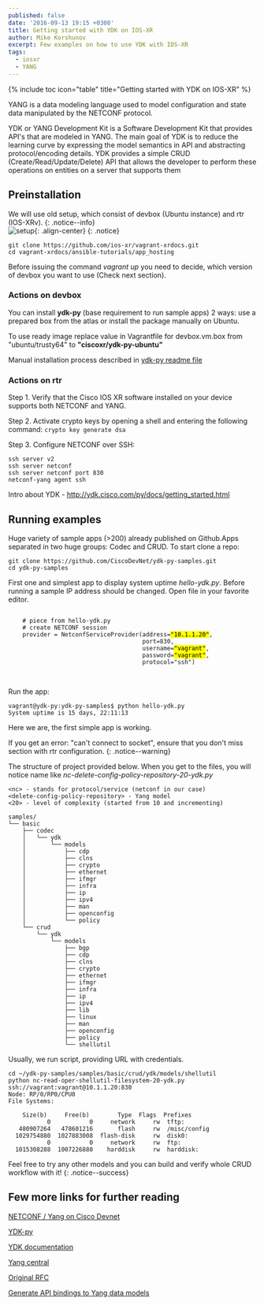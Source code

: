 ```yaml
---
published: false
date: '2016-09-13 19:15 +0300'
title: Getting started with YDK on IOS-XR
author: Mike Korshunov
excerpt: Few examples on how to use YDK with IOS-XR
tags:
  - iosxr
  - YANG
---
```


{% include toc icon="table" title="Getting started with YDK on IOS-XR" %}



YANG is a data modeling language used to model configuration and state data manipulated by the NETCONF protocol.

YDK or YANG Development Kit is a Software Development Kit that provides API's that are modeled in YANG. The main goal of YDK is to reduce the learning curve by expressing the model semantics in API and abstracting protocol/encoding details. YDK provides a simple CRUD (Create/Read/Update/Delete) API that allows the developer to perform these operations on entities on a server that supports them



## Preinstallation

We will use old setup, which consist of devbox (Ubuntu instance) and rtr (IOS-XRv).
{: .notice--info}  
![setup](https://xrdocs.github.io/xrdocs-images/assets/tutorial-images/mkorshun/netmiko_setup.png){: .align-center}
{: .notice}


```
git clone https://github.com/ios-xr/vagrant-xrdocs.git
cd vagrant-xrdocs/ansible-tutorials/app_hosting
```

Before issuing the command _vagrant up_ you need to decide, which version of devbox you want to use (Check next section).


### Actions on devbox

You can install **ydk-py** (base requirement to run sample apps) 2 ways: use a prepared box from the atlas or install the package manually on Ubuntu.

To use ready image replace value in Vagrantfile for devbox.vm.box from "ubuntu/trusty64" to **"ciscoxr/ydk-py-ubuntu"**

Manual installation process described in [ydk-py readme file](https://github.com/CiscoDevNet/ydk-py.git) 



### Actions on rtr


Step 1. Verify that the Cisco IOS XR software installed on your device supports both NETCONF and YANG.

Step 2. Activate crypto keys by opening a shell and entering the following command: ```crypto key generate dsa```

Step 3. Configure NETCONF over SSH:

```
ssh server v2
ssh server netconf 
ssh server netconf port 830
netconf-yang agent ssh
```

Intro about YDK - http://ydk.cisco.com/py/docs/getting_started.html


## Running examples

Huge variety of sample apps (>200) already published on Github.Apps separated in two huge groups: Codec and CRUD. To start clone a repo:

```
git clone https://github.com/CiscoDevNet/ydk-py-samples.git
cd ydk-py-samples
```

First one and simplest app to display system uptime _hello-ydk.py_. Before running a sample IP address should be changed. Open file in your favorite editor.  

<div class="highlighter-rouge">
<pre class="highlight">
<code>
    # piece from hello-ydk.py
    # create NETCONF session
    provider = NetconfServiceProvider(address=<mark>"10.1.1.20"</mark>,
                                      port=830,
                                      username=<mark>"vagrant"</mark>,
                                      password=<mark>"vagrant"</mark>,
                                      protocol="ssh")

</code>
</pre>
</div>


Run the app: 

```
vagrant@ydk-py:ydk-py-samples$ python hello-ydk.py
System uptime is 15 days, 22:11:13
```
Here we are, the first simple app is working. 

If you get an error: "can't connect to socket", ensure that you don't miss section with rtr configuration.
{: .notice--warning}

The structure of project provided below. When you get to the files, you will notice name like  _nc-delete-config-policy-repository-20-ydk.py_ 

```
<nc> - stands for protocol/service (netconf in our case)
<delete-config-policy-repository> - Yang model
<20> - level of complexity (started from 10 and incrementing)
```

```
samples/
└── basic
    ├── codec
    │   └── ydk
    │       └── models
    │           ├── cdp
    │           ├── clns
    │           ├── crypto
    │           ├── ethernet
    │           ├── ifmgr
    │           ├── infra
    │           ├── ip
    │           ├── ipv4
    │           ├── man
    │           ├── openconfig
    │           └── policy
    └── crud
        └── ydk
            └── models
                ├── bgp
                ├── cdp
                ├── clns
                ├── crypto
                ├── ethernet
                ├── ifmgr
                ├── infra
                ├── ip
                ├── ipv4
                ├── lib
                ├── linux
                ├── man
                ├── openconfig
                ├── policy
                └── shellutil

```


Usually, we run script, providing URL with credentials.

```
cd ~/ydk-py-samples/samples/basic/crud/ydk/models/shellutil
python nc-read-oper-shellutil-filesystem-20-ydk.py ssh://vagrant:vagrant@10.1.1.20:830
Node: RP/0/RP0/CPU0
File Systems:

    Size(b)     Free(b)        Type  Flags  Prefixes
           0           0     network     rw  tftp:
   480907264   478601216       flash     rw  /misc/config
  1029754880  1027883008  flash-disk     rw  disk0:
           0           0     network     rw  ftp:
  1015308288  1007226880    harddisk     rw  harddisk:
```

Feel free to try any other models and you can build and verify whole CRUD workflow with it!
{: .notice--success}  


## Few more links for further reading

[NETCONF / Yang on Cisco Devnet](https://developer.cisco.com/site/nso/downloads/yang/) 

[YDK-py](https://github.com/CiscoDevNet/ydk-py)

[YDK documentation](http://ydk.cisco.com/py/docs/getting_started.html)

[Yang central](http://www.yang-central.org/twiki/bin/view/Main/WebHome) 

[Original RFC](https://tools.ietf.org/html/rfc6020)

[Generate API bindings to Yang data models](https://github.com/CiscoDevNet/ydk-gen)
